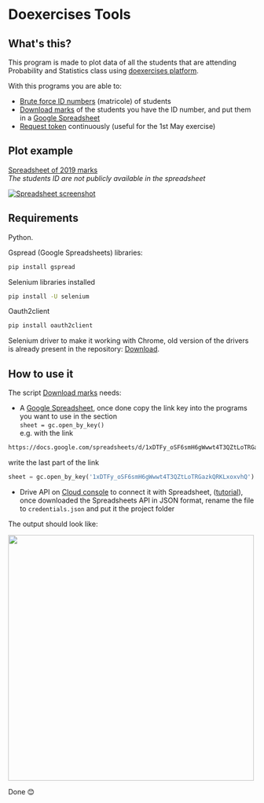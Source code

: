 # Doexercises Tools

## What's this?

This program is made to plot data of all the students that are attending Probability and Statistics class using [doexercises platform](http://datascience.maths.unitn.it/doexercises/).

With this programs you are able to:

- [Brute force ID numbers](https://github.com/MarcoDiFrancesco/DoexercisesTools/blob/master/bruteForceMatricola.py) (matricole) of students
- [Download marks](https://github.com/MarcoDiFrancesco/DoexercisesTools/blob/master/getMarks.py) of the students you have the ID number, and put them in a [Google Spreadsheet](https://docs.google.com/spreadsheets/)
- [Request token](https://github.com/MarcoDiFrancesco/DoexercisesTools/blob/master/requestToken.py) continuously (useful for the 1st May exercise)

## Plot example

[Spreadsheet of 2019 marks](https://docs.google.com/spreadsheets/d/1xDTFy_oSF6smH6gWwwt4T3QZtLoTRGazkQRKLxoxvhQ/pubhtml)  
_The students ID are not publicly available in the spreadsheet_

[![Spreadsheet screenshot](https://i.imgur.com/15HZLfp.png)](https://docs.google.com/spreadsheets/d/1xDTFy_oSF6smH6gWwwt4T3QZtLoTRGazkQRKLxoxvhQ/pubhtml)

## Requirements

Python.

Gspread (Google Spreadsheets) libraries:

```Bash
pip install gspread
```

Selenium libraries installed

```Bash
pip install -U selenium
```

Oauth2client

```Bash
pip install oauth2client
```

Selenium driver to make it working with Chrome, old version of the drivers is already present in the repository: [Download](https://sites.google.com/a/chromium.org/chromedriver/downloads).

## How to use it

The script [Download marks](/getMarks.py) needs:

- A [Google Spreadsheet](https://docs.google.com/spreadsheets), once done copy the link key into the programs you want to use in the section  
  `sheet = gc.open_by_key()`  
  e.g. with the link

```Bash
https://docs.google.com/spreadsheets/d/1xDTFy_oSF6smH6gWwwt4T3QZtLoTRGazkQRKLxoxvhQ
```

write the last part of the link

```Python
sheet = gc.open_by_key('1xDTFy_oSF6smH6gWwwt4T3QZtLoTRGazkQRKLxoxvhQ')
```

- Drive API on [Cloud console](https://console.developers.google.com/apis) to connect it with Spreadsheet, ([tutorial](https://developers.google.com/sheets/api/quickstart/python)), once downloaded the Spreadsheets API in JSON format, rename the file to `credentials.json` and put it the project folder

The output should look like:

<!-- cmd output downlaod marks -->
<img src="https://i.imgur.com/xi8IV3I.png" width="500">

Done 😊
